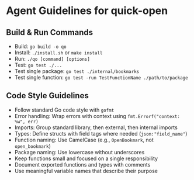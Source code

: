 # Agent Guidelines for quick-open

## Build & Run Commands
- Build: `go build -o qo`
- Install: `./install.sh` or `make install`
- Run: `./qo [command] [options]`
- Test: `go test ./...`
- Test single package: `go test ./internal/bookmarks`
- Test single function: `go test -run TestFunctionName ./path/to/package`

## Code Style Guidelines
- Follow standard Go code style with `gofmt`
- Error handling: Wrap errors with context using `fmt.Errorf("context: %w", err)`
- Imports: Group standard library, then external, then internal imports
- Types: Define structs with field tags where needed (`json:"field_name"`)
- Function naming: Use CamelCase (e.g., `OpenBookmark`, not `open_bookmark`)
- Package naming: Use lowercase without underscores
- Keep functions small and focused on a single responsibility
- Document exported functions and types with comments
- Use meaningful variable names that describe their purpose